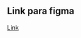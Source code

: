 ## Link para figma

[Link](https://www.figma.com/design/ISTtXyQiLTXbODx6xckYG1/administracion-microcreditos?node-id=0-1&t=HzNzBObUzvOMqFpv-0)
